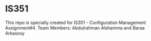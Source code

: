 IS351
=====

This repo is specially created for IS351 - Configuration Management Assignment#4. Team Members: Abdulrahman Alshamma and Baraa Arkasosy
